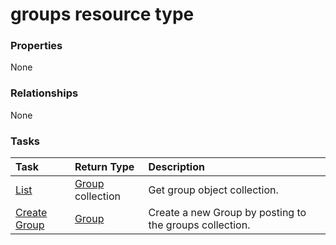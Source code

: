 # groups resource type



### Properties
None

### Relationships
None


### Tasks

| Task		   | Return Type	|Description|
|:---------------|:--------|:----------|
|[List](../api/group_list.md) | [Group](group.md) collection |Get group object collection. |
|[Create Group](../api/group_post_groups.md) |[Group](group.md)| Create a new Group by posting to the groups collection.|

<!-- uuid: 60e7a3a5-5753-4d4d-9514-1fae9b8b6ab1
2015-10-19 10:21:29 UTC -->
<!-- {
  "type": "#page.annotation",
  "description": "groups resource",
  "keywords": "",
  "section": "documentation",
  "tocPath": ""
}-->